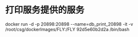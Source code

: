 # 打印服务提供的服务

docker run -d -p 20898:20898 --name=db_print_20898 -it -v /root/csg/dockerImages/FLY:/FLY 92d5e60b2d2a /bin/bash